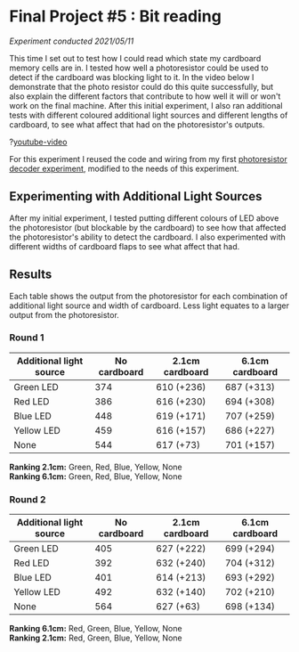 # Final Project #5 : Bit reading
*Experiment conducted 2021/05/11*

This time I set out to test how I could read which state my cardboard memory cells are in. I tested how well a photoresistor could be used to detect if the cardboard was blocking light to it. In the video below I demonstrate that the photo resistor could do this quite successfully, but also explain the different factors that contribute to how well it will or won't work on the final machine. After this initial experiment, I also ran additional tests with different coloured additional light sources and different lengths of cardboard, to see what affect that had on the photoresistor's outputs.

?[youtube-video](MakNOF3HM08)

For this experiment I reused the code and wiring from my first [photoresistor decoder experiment](https://physicalcomputingwithj.tumblr.com/post/644288488002453504), modified to the needs of this experiment.


## Experimenting with Additional Light Sources
After my initial experiment, I tested putting different colours of LED above the photoresistor (but blockable by the cardboard) to see how that affected the photoresistor's ability to detect the cardboard. I also experimented with different widths of cardboard flaps to see what affect that had.


## Results
Each table shows the output from the photoresistor for each combination of additional light source and width of cardboard. Less light equates to a larger output from the photoresistor.

### Round 1
| Additional light source | No cardboard | 2.1cm cardboard | 6.1cm cardboard |
| ----------------------- | ------------ | --------------- | --------------- |
| Green LED               | 374          | 610 (+236)      | 687 (+313)      |
| Red LED                 | 386          | 616 (+230)      | 694 (+308)      |
| Blue LED                | 448          | 619 (+171)      | 707 (+259)      |
| Yellow LED              | 459          | 616 (+157)      | 686 (+227)      |
| None                    | 544          | 617 (+73)       | 701 (+157)      |

**Ranking 2.1cm:** Green, Red, Blue, Yellow, None  
**Ranking 6.1cm:** Green, Red, Blue, Yellow, None  

### Round 2
| Additional light source | No cardboard | 2.1cm cardboard | 6.1cm cardboard |
| ----------------------- | ------------ | --------------- | --------------- |
| Green LED               | 405          | 627 (+222)      | 699 (+294)      |
| Red LED                 | 392          | 632 (+240)      | 704 (+312)      |
| Blue LED                | 401          | 614 (+213)      | 693 (+292)      |
| Yellow LED              | 492          | 632 (+140)      | 702 (+210)      |
| None                    | 564          | 627 (+63)       | 698 (+134)      |

**Ranking 6.1cm:** Red, Green, Blue, Yellow, None  
**Ranking 2.1cm:** Red, Green, Blue, Yellow, None  
